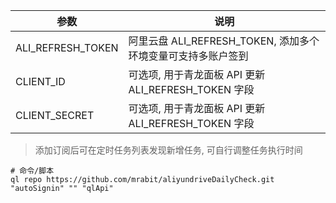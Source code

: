 | 参数          | 说明                                             |
| ------------- | ------------------------------------------------ |
| ALI_REFRESH_TOKEN  | 阿里云盘 ALI_REFRESH_TOKEN, 添加多个环境变量可支持多账户签到 |
| CLIENT_ID     | 可选项, 用于青龙面板 API 更新 ALI_REFRESH_TOKEN 字段  |
| CLIENT_SECRET | 可选项, 用于青龙面板 API 更新 ALI_REFRESH_TOKEN 字段  |

> 添加订阅后可在定时任务列表发现新增任务, 可自行调整任务执行时间
```shell
# 命令/脚本
ql repo https://github.com/mrabit/aliyundriveDailyCheck.git "autoSignin" "" "qlApi"
```
